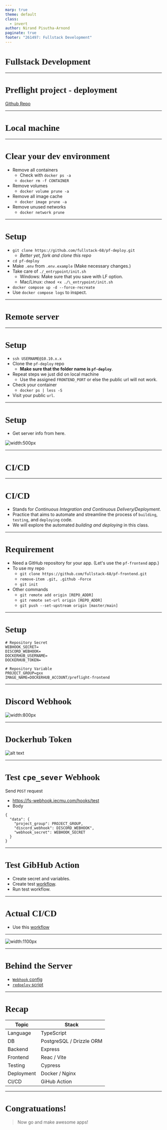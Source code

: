 ```yaml
---
marp: true
theme: default
class:
  - invert
author: Nirand Pisutha-Arnond
paginate: true
footer: "261497: Fullstack Development"
---
```


<style>
@import url('https://fonts.googleapis.com/css2?family=Prompt:ital,wght@0,100;0,300;0,400;0,700;1,100;1,300;1,400;1,700&display=swap');

    :root {
    font-family: Prompt;
    --hl-color: #D57E7E;
}
h1 {
  font-family: Prompt
}
</style>

# Fullstack Development

---

# Preflight project - deployment

[Github Repo](https://github.com/fullstack-68/pf-deploy)

---

# Local machine

---

# Clear your dev environment

- Remove all containers
  - Check with `docker ps -a`
  - `docker rm -f CONTAINER`
- Remove volumes
  - `docker volume prune -a`
- Remove all image cache
  - `docker image prune -a`
- Remove unused networks
  - `docker network prune`

---

# Setup

- `git clone https://github.com/fullstack-68/pf-deploy.git`
  - _Better yet, fork and clone this repo_
- `cd pf-deploy`
- Make `.env` from `.env.example` (Make necessary changes.)
- Take care of `./_entrypoint/init.sh`
  - Windows: Make sure that you save with LF option.
  - Mac/Linux: `chmod +x ./\_entrypoint/init.sh`
- `docker compose up -d --force-recreate`
- Use `docker compose logs` to inspect.

---

# Remote server

---

# Setup

- `ssh USERNAME@10.10.x.x`
- Clone the `pf-deploy` repo
  - **Make sure that the folder name is `pf-deploy`**.
- Repeat steps we just did on local machine
  - Use the assigned `FRONTEND_PORT` or else the public url will not work.
- Check your container
  - `docker ps | less -S`
- Visit your public `url`.

---

# Setup

- Get server info from here.

![width:500px](img/paste-1753075166986.png)

---

# CI/CD

---

# CI/CD

- Stands for _Continuous Integration and Continuous Delivery/Deployment_.
- Practice that aims to automate and streamline the process of `building`, `testing`, and `deploying` code.
- We will explore the automated _building and deploying_ in this class.

---

# Requirement

- Need a GitHub repository for your app. (Let's use the `pf-frontend` app.)
- To use my repo
  - `git clone https://github.com/fullstack-68/pf-frontend.git`
  - `remove-item .git, .github -Force`
  - `git init`
- Other commands
  - `git remote add origin [REPO_ADDR]`
  - `git remote set-url origin [REPO_ADDR]`
  - `git push --set-upstream origin [master/main]`

---

# Setup

```
# Repository Secret
WEBHOOK_SECRET=
DISCORD_WEBHOOK=
DOCKERHUB_USERNAME=
DOCKERHUB_TOKEN=

# Repository Variable
PROJECT_GROUP=gxx
IMAGE_NAME=DOCKERHUB_ACCOUNT/preflight-frontend

```

---

# Discord Webhook

![width:800px](img/paste-1753074239795.png)

---

# Dockerhub Token

![alt text](img/paste-1753074412306.png)

---

# Test `cpe_sever` Webhook

Send `POST` request

- https://fs-webhook.iecmu.com/hooks/test
- Body

```
{
  "data": {
    "project_group": PROJECT_GROUP,
    "discord_webhook": DISCORD_WEBHOOK",
    "webhook_secret": WEBHOOK_SECRET
  }
}
```

---

# Test GibHub Action

- Create secret and variables.
- Create test [workflow](https://github.com/fullstack-68/pf-frontend/blob/main/.github/workflows/test_webhook.yml).
- Run test workflow.

---

# Actual CI/CD

- Use this [workflow](https://github.com/fullstack-68/pf-frontend/blob/main/.github/workflows/redeploy.yml)

---

![width:1100px](img/paste-1753076671246.png)

---

# Behind the Server

- [`Webhook` config](https://github.com/fullstack-68/pf-cicd/blob/main/webhook/hooks.json)
- [`redpeloy` script](https://github.com/fullstack-68/pf-cicd/blob/main/webhook/redeploy.sh)

---

# Recap

| Topic      | Stack                    |
| ---------- | ------------------------ |
| Language   | TypeScript               |
| DB         | PostgreSQL / Drizzle ORM |
| Backend    | Express                  |
| Frontend   | Reac / Vite              |
| Testing    | Cypress                  |
| Deployment | Docker / Nginx           |
| CI/CD      | GiHub Action             |

---

# Congratuations!

> Now go and make awesome apps!
